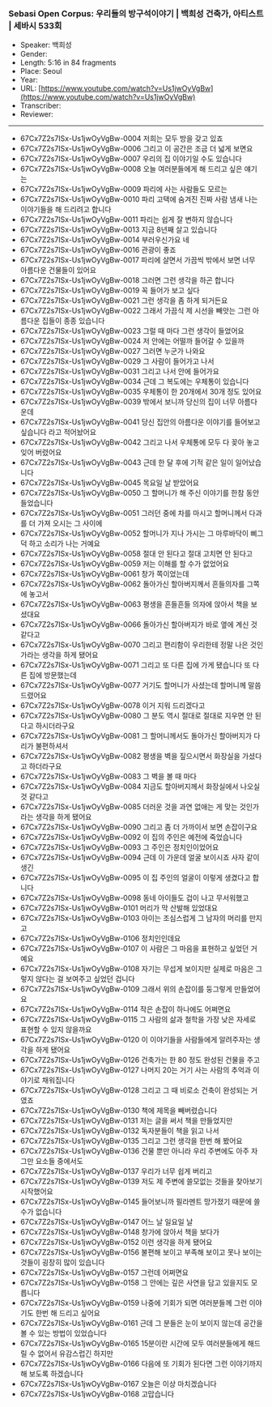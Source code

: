 ### Sebasi Open Corpus: 우리들의 방구석이야기 | 백희성 건축가, 아티스트 | 세바시 533회

- Speaker: 백희성
- Gender: 
- Length: 5:16 in 84 fragments
- Place: Seoul
- Year: 
- URL: [https://www.youtube.com/watch?v=Us1jwOyVgBw](https://www.youtube.com/watch?v=Us1jwOyVgBw)
- Transcriber: 
- Reviewer: 

---

- 67Cx7Z2s7ISx-Us1jwOyVgBw-0004 저희는 모두 방을 갖고 있죠
- 67Cx7Z2s7ISx-Us1jwOyVgBw-0006 그리고 이 공간은 조금 더 넓게 보면요
- 67Cx7Z2s7ISx-Us1jwOyVgBw-0007 우리의 집 이야기일 수도 있습니다
- 67Cx7Z2s7ISx-Us1jwOyVgBw-0008 오늘 여러분들에게 해 드리고 싶은 얘기는
- 67Cx7Z2s7ISx-Us1jwOyVgBw-0009 파리에 사는 사람들도 모르는
- 67Cx7Z2s7ISx-Us1jwOyVgBw-0010 파리 고택에 숨겨진 진짜 사람 냄새 나는 이야기들을 해 드리려고 합니다
- 67Cx7Z2s7ISx-Us1jwOyVgBw-0011 파리는 쉽게 잘 변하지 않습니다
- 67Cx7Z2s7ISx-Us1jwOyVgBw-0013 지금 8년째 살고 있습니다
- 67Cx7Z2s7ISx-Us1jwOyVgBw-0014 부러우신가요 네
- 67Cx7Z2s7ISx-Us1jwOyVgBw-0016 관광이 좋죠
- 67Cx7Z2s7ISx-Us1jwOyVgBw-0017 파리에 살면서 가끔씩 밖에서 보면 너무 아름다운 건물들이 있어요
- 67Cx7Z2s7ISx-Us1jwOyVgBw-0018 그러면 그런 생각을 하곤 합니다
- 67Cx7Z2s7ISx-Us1jwOyVgBw-0019 꼭 들어가 보고 싶다
- 67Cx7Z2s7ISx-Us1jwOyVgBw-0021 그런 생각을 좀 하게 되거든요
- 67Cx7Z2s7ISx-Us1jwOyVgBw-0022 그래서 가끔식 제 시선을 빼앗는 그런 아름다운 집들이 종종 있습니다
- 67Cx7Z2s7ISx-Us1jwOyVgBw-0023 그럴 때 마다 그런 생각이 들었어요
- 67Cx7Z2s7ISx-Us1jwOyVgBw-0024 저 안에는 어떨까 들어갈 수 있을까
- 67Cx7Z2s7ISx-Us1jwOyVgBw-0027 그러면 누군가 나와요
- 67Cx7Z2s7ISx-Us1jwOyVgBw-0029 그 사람이 들어가고 나서
- 67Cx7Z2s7ISx-Us1jwOyVgBw-0031 그리고 나서 안에 들어가요
- 67Cx7Z2s7ISx-Us1jwOyVgBw-0034 근데 그 복도에는 우체통이 있습니다
- 67Cx7Z2s7ISx-Us1jwOyVgBw-0035 우체통이 한 20개에서 30개 정도 있어요
- 67Cx7Z2s7ISx-Us1jwOyVgBw-0039 밖에서 보니까 당신의 집이 너무 아름다운데
- 67Cx7Z2s7ISx-Us1jwOyVgBw-0041 당신 집안의 아름다운 이야기를 들어보고 싶습니다 라고 적어놨어요
- 67Cx7Z2s7ISx-Us1jwOyVgBw-0042 그리고 나서 우체통에 모두 다 꽂아 놓고 잊어 버렸어요
- 67Cx7Z2s7ISx-Us1jwOyVgBw-0043 근데 한 달 후에 기적 같은 일이 일어났습니다
- 67Cx7Z2s7ISx-Us1jwOyVgBw-0045 목요일 날 받았어요
- 67Cx7Z2s7ISx-Us1jwOyVgBw-0050 그 할머니가 해 주신 이야기를 한참 동안 들었습니다
- 67Cx7Z2s7ISx-Us1jwOyVgBw-0051 그러던 중에 차를 마시고 할머니께서 다과를 더 가져 오시는 그 사이에
- 67Cx7Z2s7ISx-Us1jwOyVgBw-0052 할머니가 지나 가시는 그 마루바닥이 삐그덕 하고 소리가 나는 거예요
- 67Cx7Z2s7ISx-Us1jwOyVgBw-0058 절대 안 된다고 절대 고치면 안 된다고
- 67Cx7Z2s7ISx-Us1jwOyVgBw-0059 저는 이해를 할 수가 없었어요
- 67Cx7Z2s7ISx-Us1jwOyVgBw-0061 창가 쪽이었는데
- 67Cx7Z2s7ISx-Us1jwOyVgBw-0062 돌아가신 할아버지께서 흔들의자를 그쪽에 놓고서
- 67Cx7Z2s7ISx-Us1jwOyVgBw-0063 평생을 흔들흔들 의자에 앉아서 책을 보셨대요
- 67Cx7Z2s7ISx-Us1jwOyVgBw-0066 돌아가신 할아버지가 바로 옆에 계신 것 같다고
- 67Cx7Z2s7ISx-Us1jwOyVgBw-0070 그리고 편리함이 우리한테 정말 나은 것인가라는 생각을 하게 됐어요
- 67Cx7Z2s7ISx-Us1jwOyVgBw-0071 그리고 또 다른 집에 가게 됐습니다 또 다른 집에 방문했는데
- 67Cx7Z2s7ISx-Us1jwOyVgBw-0077 거기도 할머니가 사셨는데 할머니께 말씀 드렸어요
- 67Cx7Z2s7ISx-Us1jwOyVgBw-0078 이거 지워 드리겠다고
- 67Cx7Z2s7ISx-Us1jwOyVgBw-0080 그 분도 역시 절대로 절대로 지우면 안 된다고 하시더라구요
- 67Cx7Z2s7ISx-Us1jwOyVgBw-0081 그 할머니께서도 돌아가신 할아버지가 다리가 불편하셔서
- 67Cx7Z2s7ISx-Us1jwOyVgBw-0082 평생을 벽을 짚으시면서 화장실을 가셨다고 하더라구요
- 67Cx7Z2s7ISx-Us1jwOyVgBw-0083 그 벽을 볼 때 마다
- 67Cx7Z2s7ISx-Us1jwOyVgBw-0084 지금도 할아버지께서 화장실에서 나오실 것 같다고
- 67Cx7Z2s7ISx-Us1jwOyVgBw-0085 더러운 것을 과연 없애는 게 맞는 것인가 라는 생각을 하게 됐어요
- 67Cx7Z2s7ISx-Us1jwOyVgBw-0090 그리고 좀 더 가까이서 보면 손잡이구요
- 67Cx7Z2s7ISx-Us1jwOyVgBw-0092 이 집의 주인은 예전에 죽었습니다
- 67Cx7Z2s7ISx-Us1jwOyVgBw-0093 그 주인은 정치인이었어요
- 67Cx7Z2s7ISx-Us1jwOyVgBw-0094 근데 이 가운데 얼굴 보이시죠 사자 같이 생긴
- 67Cx7Z2s7ISx-Us1jwOyVgBw-0095 이 집 주인의 얼굴이 이렇게 생겼다고 합니다
- 67Cx7Z2s7ISx-Us1jwOyVgBw-0098 동네 아이들도 겁이 나고 무서워했고
- 67Cx7Z2s7ISx-Us1jwOyVgBw-0101 머리가 막 산발해 있었대요
- 67Cx7Z2s7ISx-Us1jwOyVgBw-0103 아이는 조심스럽게 그 남자의 머리를 만지고
- 67Cx7Z2s7ISx-Us1jwOyVgBw-0106 정치인인데요
- 67Cx7Z2s7ISx-Us1jwOyVgBw-0107 이 사람은 그 마음을 표현하고 싶었던 거예요
- 67Cx7Z2s7ISx-Us1jwOyVgBw-0108 자기는 무섭게 보이지만 실제로 마음은 그렇지 않다는 걸 보여주고 싶었던 겁니다
- 67Cx7Z2s7ISx-Us1jwOyVgBw-0109 그래서 위의 손잡이를 둥그렇게 만들었어요
- 67Cx7Z2s7ISx-Us1jwOyVgBw-0114 작은 손잡이 하나에도 어쩌면요
- 67Cx7Z2s7ISx-Us1jwOyVgBw-0115 그 사람의 삶과 철학을 가장 낮은 자세로 표현할 수 있지 않을까요
- 67Cx7Z2s7ISx-Us1jwOyVgBw-0120 이 이야기들을 사람들에게 알려주자는 생각을 하게 됐어요
- 67Cx7Z2s7ISx-Us1jwOyVgBw-0126 건축가는 한 80 정도 완성된 건물을 주고
- 67Cx7Z2s7ISx-Us1jwOyVgBw-0127 나머지 20는 거기 사는 사람의 추억과 이야기로 채워집니다
- 67Cx7Z2s7ISx-Us1jwOyVgBw-0128 그리고 그 때 비로소 건축이 완성되는 거였죠
- 67Cx7Z2s7ISx-Us1jwOyVgBw-0130 책에 제목을 빼버렸습니다
- 67Cx7Z2s7ISx-Us1jwOyVgBw-0131 저는 글을 써서 책을 만들었지만
- 67Cx7Z2s7ISx-Us1jwOyVgBw-0132 독자분들이 책을 읽고 나서
- 67Cx7Z2s7ISx-Us1jwOyVgBw-0135 그리고 그런 생각을 한번 해 봤어요
- 67Cx7Z2s7ISx-Us1jwOyVgBw-0136 건물 뿐만 아니라 우리 주변에도 아주 자그만 요소들 중에서도
- 67Cx7Z2s7ISx-Us1jwOyVgBw-0137 우리가 너무 쉽게 버리고
- 67Cx7Z2s7ISx-Us1jwOyVgBw-0139 저도 제 주변에 쓸모없는 것들을 찾아보기 시작했어요
- 67Cx7Z2s7ISx-Us1jwOyVgBw-0145 들어보니까 필라멘트 망가졌기 때문에 쓸 수가 없습니다
- 67Cx7Z2s7ISx-Us1jwOyVgBw-0147 어느 날 일요일 날
- 67Cx7Z2s7ISx-Us1jwOyVgBw-0148 창가에 앉아서 책을 보다가
- 67Cx7Z2s7ISx-Us1jwOyVgBw-0152 이런 생각을 하게 됐어요
- 67Cx7Z2s7ISx-Us1jwOyVgBw-0156 불편해 보이고 부족해 보이고 못나 보이는 것들이 굉장히 많이 있습니다
- 67Cx7Z2s7ISx-Us1jwOyVgBw-0157 그런데 어쩌면요
- 67Cx7Z2s7ISx-Us1jwOyVgBw-0158 그 안에는 깊은 사연을 담고 있을지도 모릅니다
- 67Cx7Z2s7ISx-Us1jwOyVgBw-0159 나중에 기회가 되면 여러분들께 그런 이야기도 한번 해 드리고 싶어요
- 67Cx7Z2s7ISx-Us1jwOyVgBw-0161 근데 그 분들은 눈이 보이지 않는데 공간을 볼 수 있는 방법이 있었습니다
- 67Cx7Z2s7ISx-Us1jwOyVgBw-0165 15분이란 시간에 모두 여러분들에게 해드릴 수 없어서 유감스럽긴 하지만
- 67Cx7Z2s7ISx-Us1jwOyVgBw-0166 다음에 또 기회가 된다면 그런 이야기까지 해 보도록 하겠습니다
- 67Cx7Z2s7ISx-Us1jwOyVgBw-0167 오늘은 이상 마치겠습니다
- 67Cx7Z2s7ISx-Us1jwOyVgBw-0168 고맙습니다
